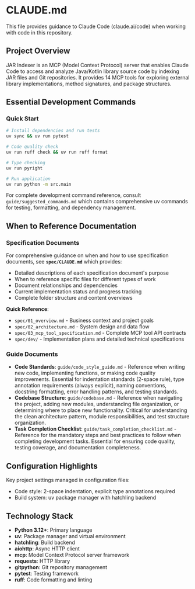 # CLAUDE.md

This file provides guidance to Claude Code (claude.ai/code) when working with code in this repository.

## Project Overview

JAR Indexer is an MCP (Model Context Protocol) server that enables Claude Code to access and analyze Java/Kotlin library source code by indexing JAR files and Git repositories. It provides 14 MCP tools for exploring external library implementations, method signatures, and package structures.

## Essential Development Commands

### Quick Start
```bash
# Install dependencies and run tests
uv sync && uv run pytest

# Code quality check
uv run ruff check && uv run ruff format

# Type checking
uv run pyright

# Run application
uv run python -m src.main
```

For complete development command reference, consult `guide/suggested_commands.md` which contains comprehensive uv commands for testing, formatting, and dependency management.

## When to Reference Documentation

### Specification Documents
For comprehensive guidance on when and how to use specification documents, see **`spec/CLAUDE.md`** which provides:
- Detailed descriptions of each specification document's purpose
- When to reference specific files for different types of work
- Document relationships and dependencies
- Current implementation status and progress tracking
- Complete folder structure and content overviews

**Quick Reference**:
- `spec/01_overview.md` - Business context and project goals
- `spec/02_architecture.md` - System design and data flow
- `spec/03_mcp_tool_specification.md` - Complete MCP tool API contracts
- `spec/dev/` - Implementation plans and detailed technical specifications

### Guide Documents
- **Code Standards**: `guide/code_style_guide.md` - Reference when writing new code, implementing functions, or making code quality improvements. Essential for indentation standards (2-space rule), type annotation requirements (always explicit), naming conventions, docstring formatting, error handling patterns, and testing standards.
- **Codebase Structure**: `guide/codebase.md` - Reference when navigating the project, adding new modules, understanding file organization, or determining where to place new functionality. Critical for understanding the clean architecture pattern, module responsibilities, and test structure organization.
- **Task Completion Checklist**: `guide/task_completion_checklist.md` - Reference for the mandatory steps and best practices to follow when completing development tasks. Essential for ensuring code quality, testing coverage, and documentation completeness.

## Configuration Highlights

Key project settings managed in configuration files:
- Code style: 2-space indentation, explicit type annotations required  
- Build system: uv package manager with hatchling backend

## Technology Stack

- **Python 3.12+**: Primary language
- **uv**: Package manager and virtual environment
- **hatchling**: Build backend
- **aiohttp**: Async HTTP client
- **mcp**: Model Context Protocol server framework
- **requests**: HTTP library
- **gitpython**: Git repository management
- **pytest**: Testing framework
- **ruff**: Code formatting and linting
